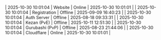 | 2025-10-30 10:01:04 | Website | Online | 2025-10-30 10:01:01 |
| 2025-10-30 10:01:04 | Registration | Offline | 2025-09-09 16:40:23 |
| 2025-10-30 10:01:04 | Auth Server | Offline | 2025-08-18 09:33:31 |
| 2025-10-30 10:01:04 | Kezan (PvE) | Offline | 2025-10-11 12:51:30 |
| 2025-10-30 10:01:04 | Gurubashi (PvP) | Offline | 2025-08-23 21:44:06 |
| 2025-10-30 10:01:04 | Cloudflare | Online | 2025-10-30 10:01:01 |
